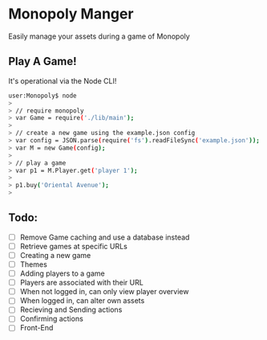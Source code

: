 Monopoly Manger
===============

Easily manage your assets during a game of Monopoly


Play A Game!
------------

It's operational via the Node CLI!

```bash
user:Monopoly$ node
> 
> // require monopoly
> var Game = require('./lib/main');
> 
> // create a new game using the example.json config
> var config = JSON.parse(require('fs').readFileSync('example.json'));
> var M = new Game(config);
> 
> // play a game
> var p1 = M.Player.get('player 1');
>
> p1.buy('Oriental Avenue');
> 
```


Todo:
-----

- [ ] Remove Game caching and use a database instead
- [ ] Retrieve games at specific URLs
- [ ] Creating a new game
- [ ] Themes
- [ ] Adding players to a game
- [ ] Players are associated with their URL
- [ ] When not logged in, can only view player overview
- [ ] When logged in, can alter own assets
- [ ] Recieving and Sending actions
- [ ] Confirming actions
- [ ] Front-End
